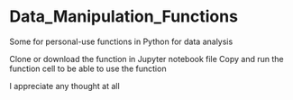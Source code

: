 # Data_Manipulation_Functions
Some for personal-use functions in Python for data analysis

Clone or download the function in Jupyter notebook file
Copy and run the function cell to be able to use the function

I appreciate any thought at all
